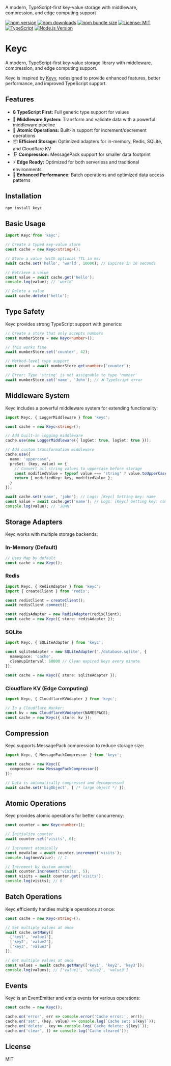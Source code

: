  A modern, TypeScript-first key-value storage with middleware, compression, and edge computing support

[![npm version](https://img.shields.io/npm/v/keyc.svg)](https://www.npmjs.com/package/keyc)
[![npm downloads](https://img.shields.io/npm/dm/keyc.svg)](https://www.npmjs.com/package/keyc)
[![npm bundle size](https://img.shields.io/bundlephobia/minzip/keyc)](https://bundlephobia.com/package/keyc)
[![License: MIT](https://img.shields.io/badge/License-MIT-blue.svg)](https://opensource.org/licenses/MIT)
[![TypeScript](https://img.shields.io/badge/TypeScript-4.9+-blue)](https://www.typescriptlang.org/)
[![Node.js Version](https://img.shields.io/node/v/keyc.svg)](https://nodejs.org/en/)

# Keyc

A modern, TypeScript-first key-value storage library with middleware, compression, and edge computing support.

Keyc is inspired by [Keyv](https://github.com/jaredwray/keyv), redesigned to provide enhanced features, better performance, and improved TypeScript support.

## Features

- 🔒 **TypeScript First:** Full generic type support for values
- 🔌 **Middleware System:** Transform and validate data with a powerful middleware pipeline
- 🔄 **Atomic Operations:** Built-in support for increment/decrement operations
- 📦 **Efficient Storage:** Optimized adapters for in-memory, Redis, SQLite, and Cloudflare KV
- 🗜️ **Compression:** MessagePack support for smaller data footprint
- ⚡ **Edge Ready:** Optimized for both serverless and traditional environments
- 🚀 **Enhanced Performance:** Batch operations and optimized data access patterns

## Installation

```bash
npm install keyc
```

## Basic Usage

```typescript
import Keyc from 'keyc';

// Create a typed key-value store
const cache = new Keyc<string>();

// Store a value (with optional TTL in ms)
await cache.set('hello', 'world', 10000); // Expires in 10 seconds

// Retrieve a value
const value = await cache.get('hello');
console.log(value); // 'world'

// Delete a value
await cache.delete('hello');
```

## Type Safety

Keyc provides strong TypeScript support with generics:

```typescript
// Create a store that only accepts numbers
const numberStore = new Keyc<number>();

// This works fine
await numberStore.set('counter', 42);

// Method-level type support
const count = await numberStore.get<number>('counter');

// Error: Type 'string' is not assignable to type 'number'
await numberStore.set('name', 'John'); // ❌ TypeScript error
```

## Middleware System

Keyc includes a powerful middleware system for extending functionality:

```typescript
import Keyc, { LoggerMiddleware } from 'keyc';

const cache = new Keyc<string>();

// Add built-in logging middleware
cache.use(new LoggerMiddleware({ logGet: true, logSet: true }));

// Add custom transformation middleware
cache.use({
  name: 'uppercase',
  preSet: (key, value) => {
    // Convert all string values to uppercase before storage
    const modifiedValue = typeof value === 'string' ? value.toUpperCase() : value;
    return { modifiedKey: key, modifiedValue };
  }
});

await cache.set('name', 'john'); // Logs: [Keyc] Setting key: name
const value = await cache.get('name'); // Logs: [Keyc] Getting key: name
console.log(value); // 'JOHN'
```

## Storage Adapters

Keyc works with multiple storage backends:

### In-Memory (Default)

```typescript
// Uses Map by default
const cache = new Keyc();
```

### Redis

```typescript
import Keyc, { RedisAdapter } from 'keyc';
import { createClient } from 'redis';

const redisClient = createClient();
await redisClient.connect();

const redisAdapter = new RedisAdapter(redisClient);
const cache = new Keyc({ store: redisAdapter });
```

### SQLite

```typescript
import Keyc, { SQLiteAdapter } from 'keyc';

const sqliteAdapter = new SQLiteAdapter('./database.sqlite', {
  namespace: 'cache',
  cleanupInterval: 60000 // Clean expired keys every minute
});

const cache = new Keyc({ store: sqliteAdapter });
```

### Cloudflare KV (Edge Computing)

```typescript
import Keyc, { CloudflareKVAdapter } from 'keyc';

// In a Cloudflare Worker:
const kv = new CloudflareKVAdapter(NAMESPACE);
const cache = new Keyc({ store: kv });
```

## Compression

Keyc supports MessagePack compression to reduce storage size:

```typescript
import Keyc, { MessagePackCompressor } from 'keyc';

const cache = new Keyc({
  compressor: new MessagePackCompressor()
});

// Data is automatically compressed and decompressed
await cache.set('bigObject', { /* large object */ });
```

## Atomic Operations

Keyc provides atomic operations for better concurrency:

```typescript
const counter = new Keyc<number>();

// Initialize counter
await counter.set('visits', 0);

// Increment atomically
const newValue = await counter.increment('visits');
console.log(newValue); // 1

// Increment by custom amount
await counter.increment('visits', 5);
const visits = await counter.get('visits');
console.log(visits); // 6
```

## Batch Operations

Keyc efficiently handles multiple operations at once:

```typescript
const cache = new Keyc<string>();

// Set multiple values at once
await cache.setMany([
  ['key1', 'value1'],
  ['key2', 'value2'],
  ['key3', 'value3']
]);

// Get multiple values at once
const values = await cache.getMany(['key1', 'key2', 'key3']);
console.log(values); // ['value1', 'value2', 'value3']
```

## Events

Keyc is an EventEmitter and emits events for various operations:

```typescript
const cache = new Keyc();

cache.on('error', err => console.error('Cache error:', err));
cache.on('set', (key, value) => console.log(`Cache set: ${key}`));
cache.on('delete', key => console.log(`Cache delete: ${key}`));
cache.on('clear', () => console.log('Cache cleared'));
```

## License

MIT